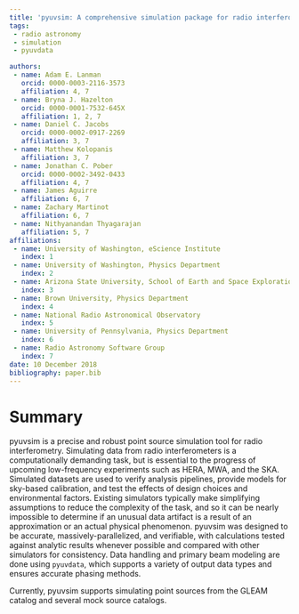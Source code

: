 ```yaml
---
title: 'pyuvsim: A comprehensive simulation package for radio interferometers in python.'
tags:
 - radio astronomy
 - simulation
 - pyuvdata

authors:
 - name: Adam E. Lanman
   orcid: 0000-0003-2116-3573
   affiliation: 4, 7
 - name: Bryna J. Hazelton
   orcid: 0000-0001-7532-645X
   affiliation: 1, 2, 7
 - name: Daniel C. Jacobs
   orcid: 0000-0002-0917-2269
   affiliation: 3, 7
 - name: Matthew Kolopanis
   affiliation: 3, 7
 - name: Jonathan C. Pober
   orcid: 0000-0002-3492-0433
   affiliation: 4, 7
 - name: James Aguirre
   affiliation: 6, 7
 - name: Zachary Martinot
   affiliation: 6, 7
 - name: Nithyanandan Thyagarajan
   affiliation: 5, 7
affiliations:
 - name: University of Washington, eScience Institute
   index: 1
 - name: University of Washington, Physics Department
   index: 2
 - name: Arizona State University, School of Earth and Space Exploration
   index: 3
 - name: Brown University, Physics Department
   index: 4
 - name: National Radio Astronomical Observatory
   index: 5
 - name: University of Pennsylvania, Physics Department
   index: 6
 - name: Radio Astronomy Software Group
   index: 7
date: 10 December 2018
bibliography: paper.bib
---
```


# Summary

pyuvsim is a precise and robust point source simulation tool for radio interferometry. Simulating data from radio interferometers is a computationally demanding task, but is essential to the progress of upcoming low-frequency experiments such as HERA, MWA, and the SKA. Simulated datasets are used to verify analysis pipelines, provide models for sky-based calibration, and test the effects of design choices and environmental factors. Existing simulators typically make simplifying assumptions to reduce the complexity of the task, and so it can be nearly impossible to determine if an unusual data artifact is a result of an approximation or an actual physical phenomenon. pyuvsim was designed to be accurate, massively-parallelized, and verifiable, with calculations tested against analytic results whenever possible and compared with other simulators for consistency. Data handling and primary beam modeling are done using ``pyuvdata``, which supports a variety of output data types and ensures accurate phasing methods.

Currently, pyuvsim supports simulating point sources from the GLEAM catalog and several mock source catalogs.
